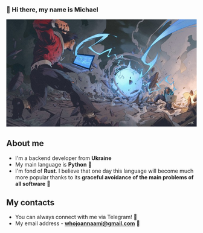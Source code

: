 ### 👋 Hi there, my name is Michael

<p align="center">
  <img src="pic.jpg" alt="Beautiful profile picture"/>
</p>

## About me
* I'm a backend developer from **Ukraine**
* My main language is **Python** 🐍
* I'm fond of **Rust**. I believe that one day this language will become much 
  more popular thanks to its **graceful avoidance of the main problems of all software** 👏

## My contacts
* You can always connect with me via Telegram! 📲
* My email address - **whojoannaami@gmail.com** 📩
